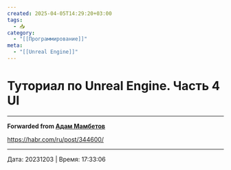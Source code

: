 ```yaml
---
created: 2025-04-05T14:29:20+03:00
tags:
  - 📥
category:
  - "[[Программирование]]"
meta:
  - "[[Unreal Engine]]"
---
```


# Туториал по Unreal Engine. Часть 4 UI
***

**Forwarded from [Адам Мамбетов](https://t.me/Adammambetov)**

https://habr.com/ru/post/344600/

---

Дата: 20231203 | Время: 17:33:06
